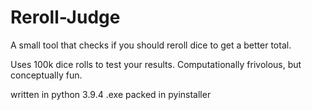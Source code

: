 # Reroll-Judge
A small tool that checks if you should reroll dice to get a better total. 

Uses 100k dice rolls to test your results. Computationally frivolous, but conceptually fun.

written in python 3.9.4
.exe packed in pyinstaller

